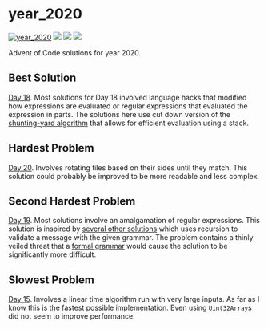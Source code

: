 # year_2020

[![year_2020](https://github.com/N8Brooks/deno_aoc/actions/workflows/year_2020.yaml/badge.svg)](https://github.com/N8Brooks/deno_aoc/actions/workflows/year_2020.yaml)
![](https://img.shields.io/badge/day%20📅-25-blue)
![](https://img.shields.io/badge/stars%20⭐-50-yellow)
![](https://img.shields.io/badge/days%20completed-25-green)

Advent of Code solutions for year 2020.

## Best Solution

[Day 18](https://github.com/N8Brooks/deno_aoc/blob/main/year_2020/day_18.ts).
Most solutions for Day 18 involved language hacks that modified how expressions
are evaluated or regular expressions that evaluated the expression in parts. The
solutions here use cut down version of the
[shunting-yard algorithm](https://en.wikipedia.org/wiki/Shunting-yard_algorithm)
that allows for efficient evaluation using a stack.

## Hardest Problem

[Day 20](https://github.com/N8Brooks/deno_aoc/blob/main/year_2020/day_20.ts).
Involves rotating tiles based on their sides until they match. This solution
could probably be improved to be more readable and less complex.

## Second Hardest Problem

[Day 19](https://github.com/N8Brooks/deno_aoc/blob/main/year_2020/day_19.ts).
Most solutions involve an amalgamation of regular expressions. This solution is
inspired by
[several other solutions](https://www.reddit.com/r/adventofcode/comments/kg1mro/2020_day_19_solutions/?utm_source=share&utm_medium=web2x&context=3)
which uses recursion to validate a message with the given grammar. The problem
contains a thinly veiled threat that a
[formal grammar](https://en.wikipedia.org/wiki/Formal_grammar) would cause the
solution to be significantly more difficult.

## Slowest Problem

[Day 15](https://github.com/N8Brooks/deno_aoc/blob/main/year_2020/day_15.ts).
Involves a linear time algorithm run with very large inputs. As far as I know
this is the fastest possible implementation. Even using `Uint32Array`s did not
seem to improve performance.
